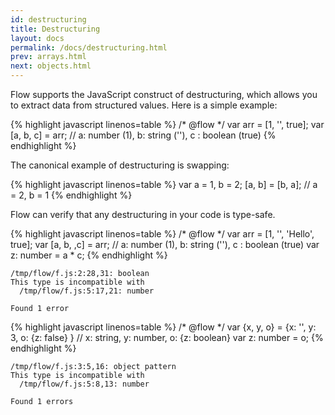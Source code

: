```yaml
---
id: destructuring
title: Destructuring
layout: docs
permalink: /docs/destructuring.html
prev: arrays.html
next: objects.html
---
```


Flow supports the JavaScript construct of destructuring, which allows 
you to extract data from structured values. Here is a simple example:

{% highlight javascript linenos=table %}
/* @flow */
var arr = [1, '', true];
var [a, b, c] = arr;
// a: number (1), b: string (''), c : boolean (true)
{% endhighlight %}

The canonical example of destructuring is swapping:

{% highlight javascript linenos=table %}
var a = 1, b = 2;
[a, b] = [b, a];
// a = 2, b = 1
{% endhighlight %}

Flow can verify that any destructuring in your code is type-safe.

{% highlight javascript linenos=table %}
/* @flow */
var arr = [1, '', 'Hello', true];
var [a, b, ,c] = arr;
// a: number (1), b: string (''), c : boolean (true)
var z: number = a * c;
{% endhighlight %} 

```bbcode
/tmp/flow/f.js:2:28,31: boolean
This type is incompatible with
  /tmp/flow/f.js:5:17,21: number

Found 1 error
```

{% highlight javascript linenos=table %}
/* @flow */
var {x, y, o} = {x: '', y: 3, o: {z: false} }
// x: string, y: number, o: {z: boolean}
var z: number = o;
{% endhighlight %}

```bbcode
/tmp/flow/f.js:3:5,16: object pattern
This type is incompatible with
  /tmp/flow/f.js:5:8,13: number

Found 1 errors
```
